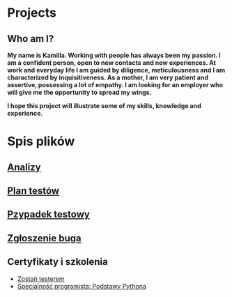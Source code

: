 # Projects
 ## Who am I?
 **My name is Kamilla. Working with people has always been my passion. I am a confident person, open to new contacts and new experiences. At work and everyday life I am guided by diligence, meticulousness and I am characterized by inquisitiveness. As a mother, I am very patient and assertive, possessing a lot of empathy. I am looking for an employer who will give me the opportunity to spread my wings.**
 
 **I hope this project will illustrate some of my skills, knowledge and experience.**

# Spis plików
## [Analizy](https://github.com/KamilaWhite/Projects/blob/master/projects/analizy.md)
## [Plan testów](https://github.com/KamilaWhite/Projects/blob/master/projects/plan%20testow.md)
## [Pzypadek testowy](https://github.com/KamilaWhite/Projects/blob/master/projects/przypadek%20testowy.md)
## [Zgłoszenie buga](https://github.com/KamilaWhite/Projects/blob/master/projects/zgloszenie%20buga.md)
## Certyfikaty i szkolenia
- [Zostań testerem](https://github.com/KamilaWhite/Projects/blob/master/images/Certyfikaty%20i%20szkolenia/Certyfikat-Zosta%C5%84%20Testerem.pdf)
- [Specjalność programista: Podstawy Pythona](https://github.com/KamilaWhite/Projects/blob/master/images/Certyfikaty%20i%20szkolenia/Certyfikat-Podstawy%20Pythona.pdf)
